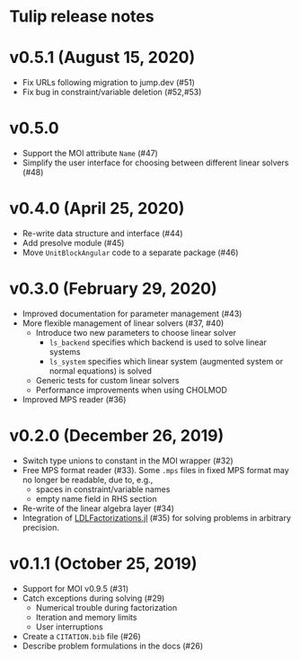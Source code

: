 # Tulip release notes

# v0.5.1 (August 15, 2020)
* Fix URLs following migration to jump.dev (#51)
* Fix bug in constraint/variable deletion (#52,#53)

# v0.5.0
* Support the MOI attribute `Name` (#47)
* Simplify the user interface for choosing between different linear solvers (#48)

# v0.4.0 (April 25, 2020)
* Re-write data structure and interface (#44)
* Add presolve module (#45)
* Move `UnitBlockAngular` code to a separate package (#46)

# v0.3.0 (February 29, 2020)

* Improved documentation for parameter management (#43)
* More flexible management of linear solvers (#37, #40)
    * Introduce two new parameters to choose linear solver
        * `ls_backend` specifies which backend is used to solve linear systems
        * `ls_system` specifies which linear system (augmented system or normal equations) is solved
    * Generic tests for custom linear solvers
    * Performance improvements when using CHOLMOD
* Improved MPS reader (#36)

# v0.2.0 (December 26, 2019)

* Switch type unions to constant in the MOI wrapper (#32)
* Free MPS format reader (#33).
Some `.mps` files in fixed MPS format may no longer be readable, due to, e.g., 
    * spaces in constraint/variable names
    * empty name field in RHS section
* Re-write of the linear algebra layer (#34)
* Integration of [LDLFactorizations.jl](https://github.com/JuliaSmoothOptimizers/LDLFactorizations.jl) (#35) for solving problems in arbitrary precision.

# v0.1.1 (October 25, 2019)

* Support for MOI v0.9.5 (#31)
* Catch exceptions during solving (#29)
    * Numerical trouble during factorization
    * Iteration and memory limits
    * User interruptions
* Create a `CITATION.bib` file (#26)
* Describe problem formulations in the docs (#26)